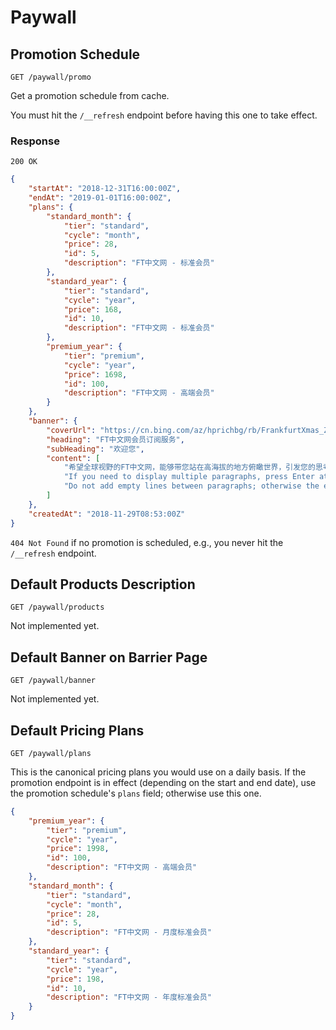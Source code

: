 # Paywall

## Promotion Schedule

    GET /paywall/promo

Get a promotion schedule from cache.

You must hit the `/__refresh` endpoint before having this one to take effect.

### Response
`200 OK`
```json
{
    "startAt": "2018-12-31T16:00:00Z",
    "endAt": "2019-01-01T16:00:00Z",
    "plans": {
        "standard_month": {
            "tier": "standard",
            "cycle": "month",
            "price": 28,
            "id": 5,
            "description": "FT中文网 - 标准会员"
        },
        "standard_year": {
            "tier": "standard",
            "cycle": "year",
            "price": 168,
            "id": 10,
            "description": "FT中文网 - 标准会员"
        },
        "premium_year": {
            "tier": "premium",
            "cycle": "year",
            "price": 1698,
            "id": 100,
            "description": "FT中文网 - 高端会员"
        }
    },
    "banner": {
        "coverUrl": "https://cn.bing.com/az/hprichbg/rb/FrankfurtXmas_ZH-CN9289866662_1920x1080.jpg",
        "heading": "FT中文网会员订阅服务",
        "subHeading": "欢迎您",
        "content": [
            "希望全球视野的FT中文网，能够带您站在高海拔的地方俯瞰世界，引发您的思考，从不同的角度看到不一样的事物，见他人之未见！",
            "If you need to display multiple paragraphs, press Enter at the end of each paragraph.",
            "Do not add empty lines between paragraphs; otherwise the empty paragraph will also be displayed."
        ]
    },
    "createdAt": "2018-11-29T08:53:00Z"
}
```

`404 Not Found` if no promotion is scheduled, e.g., you never hit the `/__refresh` endpoint.

## Default Products Description

    GET /paywall/products

Not implemented yet.

## Default Banner on Barrier Page

    GET /paywall/banner

Not implemented yet.

## Default Pricing Plans

    GET /paywall/plans

This is the canonical pricing plans you would use on a daily basis. If the promotion endpoint is in effect (depending on the start and end date), use the promotion schedule's `plans` field; otherwise use this one.

```json
{
    "premium_year": {
        "tier": "premium",
        "cycle": "year",
        "price": 1998,
        "id": 100,
        "description": "FT中文网 - 高端会员"
    },
    "standard_month": {
        "tier": "standard",
        "cycle": "month",
        "price": 28,
        "id": 5,
        "description": "FT中文网 - 月度标准会员"
    },
    "standard_year": {
        "tier": "standard",
        "cycle": "year",
        "price": 198,
        "id": 10,
        "description": "FT中文网 - 年度标准会员"
    }
}
```